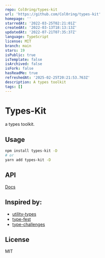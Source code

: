 ```yaml
---
repo: Col0ring/types-kit
url: 'https://github.com/Col0ring/types-kit'
homepage: ''
starredAt: '2022-03-25T02:21:01Z'
createdAt: '2022-03-13T18:13:13Z'
updatedAt: '2022-07-21T07:35:37Z'
language: TypeScript
license: MIT
branch: main
stars: 19
isPublic: true
isTemplate: false
isArchived: false
isFork: false
hasReadMe: true
refreshedAt: '2025-02-25T20:21:53.763Z'
description: A types toolkit
tags: []
---
```


# Types-Kit

a types toolkit.

## Usage

```sh
npm install types-kit -D
# or
yarn add types-kit -D
```

## API

[Docs](./docs/index.md)

## Inspired by:

- [utility-types](https://github.com/piotrwitek/utility-types)
- [type-fest](https://github.com/sindresorhus/type-fest)
- [type-challenges](https://github.com/type-challenges/type-challenges)

## License

MIT
